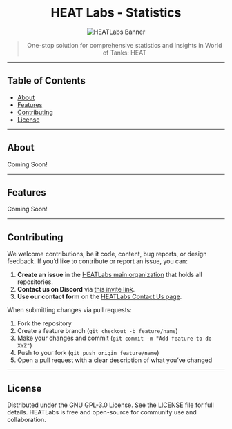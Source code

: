 <div align="center">

# HEAT Labs - Statistics

<img src="https://cdn5.heatlabs.net/social-share/Website_Statistics.png" alt="HEATLabs Banner"/>

> One-stop solution for comprehensive statistics and insights in World of Tanks: HEAT

</div>

---

##  Table of Contents

- [About](#about)  
- [Features](#features)
- [Contributing](#contributing)  
- [License](#license)  

---

##  About

Coming Soon!

---

##  Features

Coming Soon!

---

## Contributing

We welcome contributions, be it code, content, bug reports, or design feedback.
If you’d like to contribute or report an issue, you can:

1. **Create an issue** in the [HEATLabs main organization](https://github.com/HEATLabs) that holds all repositories.
2. **Contact us on Discord** via [this invite link](https://discord.heatlabs.net).
3. **Use our contact form** on the [HEATLabs Contact Us page](https://heatlabs.net/resources/contact-us.html).

When submitting changes via pull requests:

1. Fork the repository
2. Create a feature branch (`git checkout -b feature/name`)
3. Make your changes and commit (`git commit -m "Add feature to do XYZ"`)
4. Push to your fork (`git push origin feature/name`)
5. Open a pull request with a clear description of what you’ve changed

---

## License

Distributed under the GNU GPL-3.0 License. See the [LICENSE](LICENSE) file for full details. HEATLabs is free and open-source for community use and collaboration.
